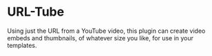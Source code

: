 URL-Tube
========

Using just the URL from a YouTube video, this plugin can create video embeds and thumbnails, of whatever size you like, for use in your templates.